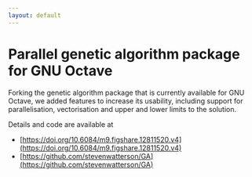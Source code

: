 ```yaml
---
layout: default
---
```


# Parallel genetic algorithm package for GNU Octave

Forking the genetic algorithm package that is currently available for GNU Octave, we added features to increase its usability, including support for parallelisation, vectorisation and upper and lower limits to the solution. 

Details and code are available at 
- [https://doi.org/10.6084/m9.figshare.12811520.v4](https://doi.org/10.6084/m9.figshare.12811520.v4)
- [https://github.com/stevenwatterson/GA](https://github.com/stevenwatterson/GA)
